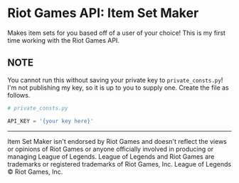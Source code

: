 # Riot Games API: Item Set Maker
Makes item sets for you based off of a user of your choice!
This is my first time working with the Riot Games API.

## NOTE
You cannot run this without saving your private key to `private_consts.py`! I'm not publishing my key, so it is up to you to supply one. Create the file as follows.

```python
# private_consts.py

API_KEY = '{your key here}'
```

---

Item Set Maker isn't endorsed by Riot Games and doesn't reflect the views or opinions of Riot Games or anyone officially involved in producing or managing League of Legends. League of Legends and Riot Games are trademarks or registered trademarks of Riot Games, Inc. League of Legends © Riot Games, Inc.
